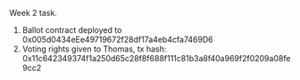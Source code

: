 Week 2 task.

1. Ballot contract deployed to 0x005d0434eEe49719672f28df17a4eb4cfa7469D6
2. Voting rights given to Thomas, tx hash: 0x11c642349374f1a250d65c28f8f688f111c81b3a8f40a969f2f0209a08fe9cc2
